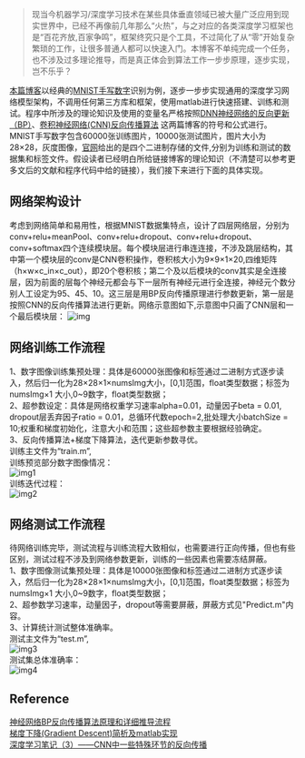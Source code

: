 > 现当今机器学习/深度学习技术在某些具体垂直领域已被大量广泛应用到现实世界中，已经不再像前几年那么“火热”，与之对应的各类深度学习框架也是“百花齐放,百家争鸣”，框架终究只是个工具，不过简化了从“零”开始复杂繁琐的工作，让很多普通人都可以快速入门。本博客不单纯完成一个任务，也不涉及过多理论推导，而是真正体会到算法工作一步步原理，逐步实现，岂不乐乎？

[本篇博客](https://cuixing158.github.io/2020/01/28/深度学习实战-从原理到实践/)以经典的[MNIST手写数字](http://yann.lecun.com/exdb/mnist/)识别为例，逐步一步步实现通用的深度学习网络模型架构，不调用任何第三方库和框架，使用matlab进行快速搭建、训练和测试。程序中所涉及的理论知识及使用的变量名严格按照[DNN神经网络的反向更新（BP）](https://www.cnblogs.com/huangyc/p/10000394.html)、[卷积神经网络(CNN)反向传播算法](https://www.cnblogs.com/pinard/p/6494810.html) 这两篇博客的符号和公式进行。MNIST手写数字包含60000张训练图片，10000张测试图片，图片大小为28×28，灰度图像，[官网](http://yann.lecun.com/exdb/mnist/)给出的是四个二进制存储的文件,分别为训练和测试的数据集和标签文件。假设读者已经明白所给链接博客的理论知识（不清楚可以参考更多文后的文献和程序代码中给的链接），我们接下来进行下面的具体实现。

## 网络架构设计
考虑到网络简单和易用性，根据MNIST数据集特点，设计了四层网络层，分别为conv+relu+meanPool、conv+relu+dropout、conv+relu+dropout、conv+softmax四个连续模块层。每个模块层进行串连连接，不涉及跳层结构，其中第一个模块层的conv是CNN卷积操作，卷积核大小为9×9×1×20,四维矩阵（h×w×c_in×c_out），即20个卷积核；第二个及以后模块的conv其实是全连接层，因为前面的层每个神经元都会与下一层所有神经元进行全连接，神经元个数分别人工设定为95、45、10。这三层是用BP反向传播原理进行参数更新，第一层是按照CNN的反向传播算法进行更新。网络示意图如下,示意图中只画了CNN层和一个最后模块层：
![img](https://github.com/cuixing158/DeeplearningPractice/blob/master/imgs/network.jpg)<br>

## 网络训练工作流程
1、数字图像训练集预处理：具体是60000张图像和标签通过二进制方式逐步读入，然后归一化为28×28×1×numsImg大小，[0,1]范围，float类型数据；标签为numsImg×1 大小,0~9数字，float类型数据；<br>
2、超参数设定：具体是网络权重学习速率alpha=0.01，动量因子beta = 0.01, dropout层丢弃因子ratio = 0.01，总循环代数epoch=2,批处理大小batchSize = 10;权重和梯度初始化，注意大小和范围；这些超参数主要根据经验确定。<br>
3、反向传播算法+梯度下降算法，迭代更新参数寻优。<br>
训练主文件为“train.m”,<br>
训练预览部分数字图像情况：<br>
![img1](https://github.com/cuixing158/DeeplearningPractice/blob/master/imgs/digital.jpg)<br> 
训练迭代过程：<br>
![img2](https://github.com/cuixing158/DeeplearningPractice/blob/master/imgs/train.jpg)<br>

## 网络测试工作流程
待网络训练完毕，测试流程与训练流程大致相似，也需要进行正向传播，但也有些区别，测试过程不涉及到网络参数更新，训练的一些因素也需要冻结屏蔽。<br>
1、数字图像测试集预处理：具体是10000张图像和标签通过二进制方式逐步读入，然后归一化为28×28×1×numsImg大小，[0,1]范围，float类型数据；标签为numsImg×1 大小,0~9数字，float类型数据；<br>
2、超参数学习速率，动量因子，dropout等需要屏蔽，屏蔽方式见"Predict.m"内容。<br>
3、计算统计测试整体准确率。<br>
测试主文件为“test.m”,<br>
![img3](https://github.com/cuixing158/DeeplearningPractice/blob/master/imgs/digital2.jpg)<br>
测试集总体准确率：<br>
![img4](https://github.com/cuixing158/DeeplearningPractice/blob/master/imgs/test.jpg)<br>

## Reference
[神经网络BP反向传播算法原理和详细推导流程](https://uzshare.com/view/787051)<br>
[梯度下降(Gradient Descent)简析及matlab实现](https://blog.csdn.net/zsfcg/article/details/21739239)<br>
[深度学习笔记（3）——CNN中一些特殊环节的反向传播](https://blog.csdn.net/qq_21190081/article/details/72871704)<br>
